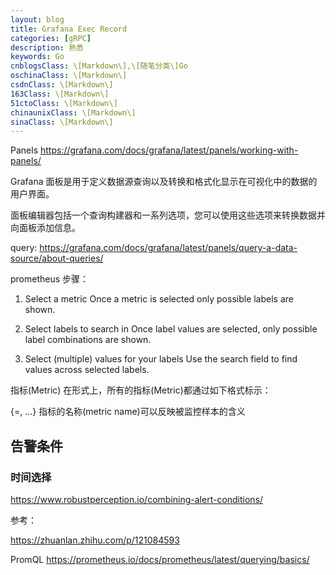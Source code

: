 ```yaml
---
layout: blog
title: Grafana Exec Record
categories: [gRPC]
description: 熟悉
keywords: Go
cnblogsClass: \[Markdown\],\[随笔分类\]Go
oschinaClass: \[Markdown\]
csdnClass: \[Markdown\]
163Class: \[Markdown\]
51ctoClass: \[Markdown\]
chinaunixClass: \[Markdown\]
sinaClass: \[Markdown\]
---
```


Panels
https://grafana.com/docs/grafana/latest/panels/working-with-panels/

Grafana 面板是用于定义数据源查询以及转换和格式化显示在可视化中的数据的用户界面。

面板编辑器包括一个查询构建器和一系列选项，您可以使用这些选项来转换数据并向面板添加信息。

query:
https://grafana.com/docs/grafana/latest/panels/query-a-data-source/about-queries/

prometheus 步骤：
1. Select a metric
Once a metric is selected only possible labels are shown.

2. Select labels to search in
Once label values are selected, only possible label combinations are shown.

3. Select (multiple) values for your labels
Use the search field to find values across selected labels.

指标(Metric)
在形式上，所有的指标(Metric)都通过如下格式标示：

<metric name>{<label name>=<label value>, ...}
指标的名称(metric name)可以反映被监控样本的含义


## 告警条件
### 时间选择
https://www.robustperception.io/combining-alert-conditions/


参考：

https://zhuanlan.zhihu.com/p/121084593

PromQL https://prometheus.io/docs/prometheus/latest/querying/basics/